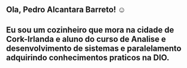 ## Ola, Pedro Alcantara Barreto! :relaxed:

Eu sou um cozinheiro que mora na cidade de Cork-Irlanda e aluno do curso de Analise e desenvolvimento de sistemas e paralelamento adquirindo conhecimentos praticos na DIO. 
---------------------------------
